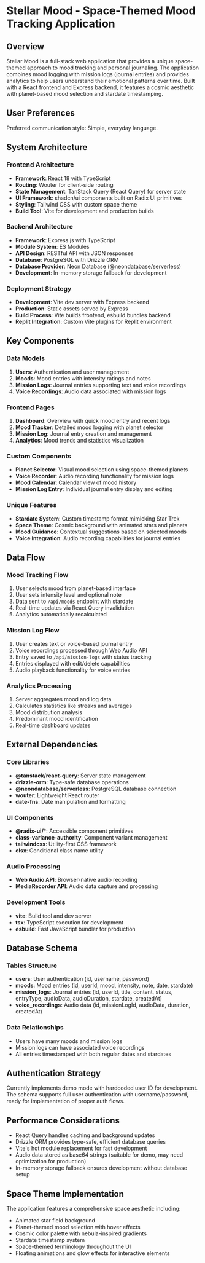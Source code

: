 # Stellar Mood - Space-Themed Mood Tracking Application

## Overview

Stellar Mood is a full-stack web application that provides a unique space-themed approach to mood tracking and personal journaling. The application combines mood logging with mission logs (journal entries) and provides analytics to help users understand their emotional patterns over time. Built with a React frontend and Express backend, it features a cosmic aesthetic with planet-based mood selection and stardate timestamping.

## User Preferences

Preferred communication style: Simple, everyday language.

## System Architecture

### Frontend Architecture
- **Framework**: React 18 with TypeScript
- **Routing**: Wouter for client-side routing
- **State Management**: TanStack Query (React Query) for server state
- **UI Framework**: shadcn/ui components built on Radix UI primitives
- **Styling**: Tailwind CSS with custom space theme
- **Build Tool**: Vite for development and production builds

### Backend Architecture
- **Framework**: Express.js with TypeScript
- **Module System**: ES Modules
- **API Design**: RESTful API with JSON responses
- **Database**: PostgreSQL with Drizzle ORM
- **Database Provider**: Neon Database (@neondatabase/serverless)
- **Development**: In-memory storage fallback for development

### Deployment Strategy
- **Development**: Vite dev server with Express backend
- **Production**: Static assets served by Express
- **Build Process**: Vite builds frontend, esbuild bundles backend
- **Replit Integration**: Custom Vite plugins for Replit environment

## Key Components

### Data Models
1. **Users**: Authentication and user management
2. **Moods**: Mood entries with intensity ratings and notes
3. **Mission Logs**: Journal entries supporting text and voice recordings
4. **Voice Recordings**: Audio data associated with mission logs

### Frontend Pages
1. **Dashboard**: Overview with quick mood entry and recent logs
2. **Mood Tracker**: Detailed mood logging with planet selector
3. **Mission Log**: Journal entry creation and management
4. **Analytics**: Mood trends and statistics visualization

### Custom Components
- **Planet Selector**: Visual mood selection using space-themed planets
- **Voice Recorder**: Audio recording functionality for mission logs
- **Mood Calendar**: Calendar view of mood history
- **Mission Log Entry**: Individual journal entry display and editing

### Unique Features
- **Stardate System**: Custom timestamp format mimicking Star Trek
- **Space Theme**: Cosmic background with animated stars and planets
- **Mood Guidance**: Contextual suggestions based on selected moods
- **Voice Integration**: Audio recording capabilities for journal entries

## Data Flow

### Mood Tracking Flow
1. User selects mood from planet-based interface
2. User sets intensity level and optional note
3. Data sent to `/api/moods` endpoint with stardate
4. Real-time updates via React Query invalidation
5. Analytics automatically recalculated

### Mission Log Flow
1. User creates text or voice-based journal entry
2. Voice recordings processed through Web Audio API
3. Entry saved to `/api/mission-logs` with status tracking
4. Entries displayed with edit/delete capabilities
5. Audio playback functionality for voice entries

### Analytics Processing
1. Server aggregates mood and log data
2. Calculates statistics like streaks and averages
3. Mood distribution analysis
4. Predominant mood identification
5. Real-time dashboard updates

## External Dependencies

### Core Libraries
- **@tanstack/react-query**: Server state management
- **drizzle-orm**: Type-safe database operations
- **@neondatabase/serverless**: PostgreSQL database connection
- **wouter**: Lightweight React router
- **date-fns**: Date manipulation and formatting

### UI Components
- **@radix-ui/***: Accessible component primitives
- **class-variance-authority**: Component variant management
- **tailwindcss**: Utility-first CSS framework
- **clsx**: Conditional class name utility

### Audio Processing
- **Web Audio API**: Browser-native audio recording
- **MediaRecorder API**: Audio data capture and processing

### Development Tools
- **vite**: Build tool and dev server
- **tsx**: TypeScript execution for development
- **esbuild**: Fast JavaScript bundler for production

## Database Schema

### Tables Structure
- **users**: User authentication (id, username, password)
- **moods**: Mood entries (id, userId, mood, intensity, note, date, stardate)
- **mission_logs**: Journal entries (id, userId, title, content, status, entryType, audioData, audioDuration, stardate, createdAt)
- **voice_recordings**: Audio data (id, missionLogId, audioData, duration, createdAt)

### Data Relationships
- Users have many moods and mission logs
- Mission logs can have associated voice recordings
- All entries timestamped with both regular dates and stardates

## Authentication Strategy

Currently implements demo mode with hardcoded user ID for development. The schema supports full user authentication with username/password, ready for implementation of proper auth flows.

## Performance Considerations

- React Query handles caching and background updates
- Drizzle ORM provides type-safe, efficient database queries
- Vite's hot module replacement for fast development
- Audio data stored as base64 strings (suitable for demo, may need optimization for production)
- In-memory storage fallback ensures development without database setup

## Space Theme Implementation

The application features a comprehensive space aesthetic including:
- Animated star field background
- Planet-themed mood selection with hover effects
- Cosmic color palette with nebula-inspired gradients
- Stardate timestamp system
- Space-themed terminology throughout the UI
- Floating animations and glow effects for interactive elements